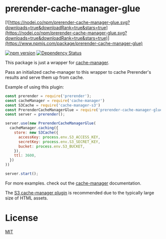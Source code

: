 # prerender-cache-manager-glue

[![https://nodei.co/npm/prerender-cache-manager-glue.svg?downloads=true&downloadRank=true&stars=true](https://nodei.co/npm/prerender-cache-manager-glue.svg?downloads=true&downloadRank=true&stars=true)](https://www.npmjs.com/package/prerender-cache-manager-glue)

[![npm version](https://badge.fury.io/js/prerender-cache-manager-glue.svg)](https://badge.fury.io/js/prerender-cache-manager-glue)
[![Dependency Status](https://david-dm.org/tprobinson/node-prerender-cache-manager-glue.svg)](https://david-dm.org)

This package is just a wrapper for [cache-manager](https://www.npmjs.com/package/cache-manager).

Pass an initialized cache-manager to this wrapper to cache Prerender's results and serve them up from cache.

Example of using this plugin:

```js
const prerender = require('prerender');
const cacheManager = require('cache-manager')
const S3Cache = require('cache-manager-s3')
const PrerenderCacheManagerGlue = require('prerender-cache-manager-glue')
const server = prerender();

server.use(new PrerenderCacheManagerGlue(
  cacheManager.caching({
    store: new S3Cache({
      accessKey: process.env.S3_ACCESS_KEY,
      secretKey: process.env.S3_SECRET_KEY,
      bucket: process.env.S3_BUCKET,
    }),
    ttl: 3600,
  })
))

server.start();
```

For more examples. check out the [cache-manager](https://www.npmjs.com/package/cache-manager) documentation.

The [S3 cache-manager plugin](https://github.com/tprobinson/node-cache-manager-s3) is recommended due to the typically large size of HTML assets.

# License

[MIT](https://www.tldrlegal.com/l/mit)
